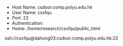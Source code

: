 + Host Name: csdoor.comp.polyu.edu.hk
+ User Name: csxfqu
+ Port: 22
+ Authentication:
+ Home: /home/research/csxfqu/public_html


ssh://csxfqu@dahong03:csdoor.comp.polyu.edu.hk:22
